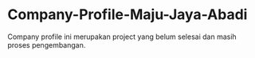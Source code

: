 # Company-Profile-Maju-Jaya-Abadi
Company profile ini merupakan project yang belum selesai dan masih proses pengembangan.
